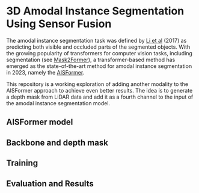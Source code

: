 # 3D Amodal Instance Segmentation Using Sensor Fusion

The amodal instance segmentation task was defined by [Li et al](https://link.springer.com/chapter/10.1007/978-3-319-46475-6_42) (2017) as predicting both visible and occluded parts of the segmented objects. With the growing popularity of transformers for computer vision tasks, including segmentation (see [Mask2Former](https://openaccess.thecvf.com/content/CVPR2022/html/Cheng_Masked-Attention_Mask_Transformer_for_Universal_Image_Segmentation_CVPR_2022_paper.html)), a transformer-based method has emerged as the state-of-the-art method for amodal instance segmentation in 2023, namely the [AISFormer](https://arxiv.org/abs/2210.06323). 

This repository is a working exploration of adding another modality to the AISFormer approach to achieve even better results. The idea is to generate a depth mask from LiDAR data and add it as a fourth channel to the input of the amodal instance segmentation model. 

## AISFormer model

## Backbone and depth mask

## Training 

## Evaluation and Results